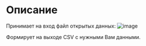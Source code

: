 # Описание
Принимает на вход файл открытых данных:
![image](https://user-images.githubusercontent.com/29877074/228359606-239d914d-4050-4fc8-b770-4f78fcfb9eae.png)

Формирует на выходе CSV с нужными Вам данными.
